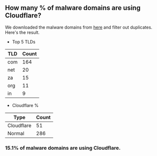 ## How many % of malware domains are using Cloudflare?


We downloaded the malware domains from [here](https://urlhaus.abuse.ch) and filter out duplicates.
Here's the result.


[//]: # (start replacement)


- Top 5 TLDs

| TLD | Count |
| --- | --- |
| com | 164 |
| net | 20 |
| za | 15 |
| org | 11 |
| in | 9 |


- Cloudflare %

| Type | Count |
| --- | --- |
| Cloudflare | 51 |
| Normal | 286 |


### 15.1% of malware domains are using Cloudflare.